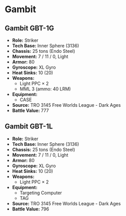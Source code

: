 # Gambit
## Gambit GBT-1G
- **Role:** Striker
- **Tech Base:** Inner Sphere (3136)
- **Chassis:** 25 tons (Endo Steel)
- **Movement:** 7 / 11 / 0, Light
- **Armor:** 80
- **Gyroscope:** XL Gyro
- **Heat Sinks:** 10 (20)
- **Weapons:**
  - Light PPC × 2
  - MML 3 (ammo: 40 LRM)
- **Equipment:**
  - CASE
- **Source:** TRO 3145 Free Worlds League - Dark Ages
- **Battle Value:** 777

## Gambit GBT-1L
- **Role:** Striker
- **Tech Base:** Inner Sphere (3136)
- **Chassis:** 25 tons (Endo Steel)
- **Movement:** 7 / 11 / 0, Light
- **Armor:** 80
- **Gyroscope:** XL Gyro
- **Heat Sinks:** 10 (20)
- **Weapons:**
  - Light PPC × 2
- **Equipment:**
  - Targeting Computer
  - TAG
- **Source:** TRO 3145 Free Worlds League - Dark Ages
- **Battle Value:** 796

